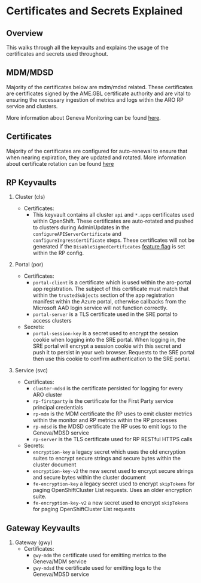 # Certificates and Secrets Explained

## Overview
This walks through all the keyvaults and explains the usage of the certificates and secrets used throughout.

## MDM/MDSD
Majority of the certificates below are mdm/mdsd related.  These certificates are certificates signed by the AME.GBL certificate authority and are vital to ensuring the necessary ingestion of metrics and logs within the ARO RP service and clusters.

More information about Geneva Monitoring can be found [here](https://eng.ms/docs/products/geneva/getting_started/newgettingstarted/overview).


## Certificates
Majority of the certificates are configured for auto-renewal to ensure that when nearing expiration, they are updated and rotated.  More information about certificate rotation can be found [here](./certificate-rotation.md)

## RP Keyvaults

1. Cluster (cls)
    - Certificates:
        - This keyvault contains all cluster `api` and `*.apps` certificates used within OpenShift.  These certificates are auto-rotated and pushed to clusters during AdminUpdates in the `configureAPIServerCertificate` and `configureIngressCertificate` steps.  These certificates will not be generated if the `DisableSignedCertificates` [feature flag](./feature-flags.md) is set within the RP config.

1. Portal (por)
    - Certificates:
        - `portal-client` is a certificate which is used within the aro-portal app registration.  The subject of this certificate must match that within the `trustedSubjects` section of the app registration manifest within the Azure portal, otherwise callbacks from the Microsoft AAD login service will not function correctly.
        - `portal-server` is a TLS certificate used in the SRE portal to access clusters
    - Secrets:
        - `portal-session-key` is a secret used to encrypt the session cookie when logging into the SRE portal.  When logging in, the SRE portal will encrypt a session cookie with this secret and push it to persist in your web browser.  Requests to the SRE portal then use this cookie to confirm authentication to the SRE portal.

1. Service (svc)
    - Certificates:
        - `cluster-mdsd` is the certificate persisted for logging for every ARO cluster
        - `rp-firstparty` is the certificate for the First Party service principal credentials
        - `rp-mdm` is the MDM certificate the RP uses to emit cluster metrics within the monitor and RP metrics within the RP processes
        - `rp-mdsd` is the MDSD certificate the RP uses to emit logs to the Geneva/MDSD service
        - `rp-server` is the TLS certificate used for RP RESTful HTTPS calls
    - Secrets:
        - `encryption-key` a legacy secret which uses the old encryption suites to encrypt secure strings and secure bytes within the cluster document
        - `encryption-key-v2` the new secret used to encrypt secure strings and secure bytes within the cluster document
        - `fe-encryption-key` a legacy secret used to encrypt `skipTokens` for paging OpenShiftCluster List requests.  Uses an older encryption suite.
        - `fe-encryption-key-v2` a new secret used to encrypt `skipTokens` for paging OpenShiftCluster List requests

## Gateway Keyvaults

1. Gateway (gwy)
    - Certificates:
        - `gwy-mdm` the certificate used for emitting metrics to the Geneva/MDM service
        - `gwy-mdsd` the certificate used for emitting logs to the Geneva/MDSD service

